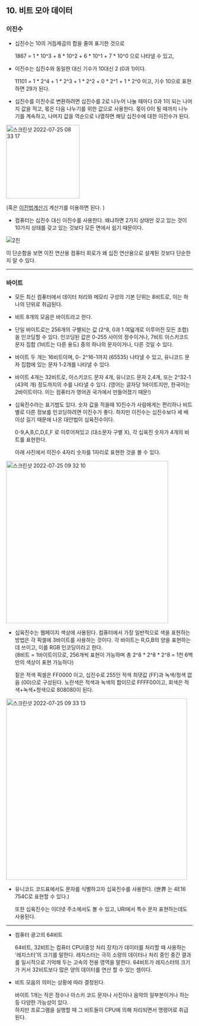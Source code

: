 ## 10. 비트 모아 데이터

### 이진수 

* 십진수는 10의 거듭제곱의 합을 줄여 표기한 것으로

  1867 = 1 * 10^3 + 8 * 10^2 + 6 * 10^1 + 7 * 10^0 으로 나타낼 수 있고, 
  
* 이진수는 십진수와 동일한 대신 기수가 10대신 2 (0과 1)이다. 

  11101 = 1 * 2^4 + 1 * 2^3 + 1 * 2^2 + 0 * 2^1 + 1 * 2^0 이고, 
  기수 10으로 표현하면 29가 된다. 

* 십진수를 이진수로 변환하려면 십진수를 2로 나누어 나눌 때마다 0과 1이 되는 나머지 값을 적고, 몫은 다음 나누기를 위한 값으로 사용한다. 
  몫이 0이 될 때까지 나누기를 계속하고, 나머지 값을 역순으로 나열하면 해당 십진수에 대한 이진수가 된다. 

<img width="198" alt="스크린샷 2022-07-25 08 33 17" src="https://user-images.githubusercontent.com/92393851/180713029-a35f2650-4d90-4706-a8cf-f18e995ba625.png">

(혹은 [이진법계산기](https://ko.calcuworld.com/%EC%88%98%ED%95%99/2%EC%A7%84%EB%B2%95-%EA%B3%84%EC%82%B0%EA%B8%B0/) 계산기를 이용하면 된다. )


* 컴퓨터는 십진수 대신 이진수를 사용한다. 왜냐하면 2가지 상태만 갖고 있는 것이 10가지 상태를 갖고 있는 것보다 모든 면에서 쉽기 때문이다. 

![2진](https://user-images.githubusercontent.com/92393851/180719156-e3356697-262b-489a-9596-62c71024b0c6.png)

이 단순함을 보면 이진 연산용 컴퓨터 회로가 왜 십진 연산용으로 설계된 것보다 단순한지 알 수 있다. 

---

### 바이트 

* 모든 최신 컴퓨터에서 데이터 처리와 메모리 구성의 기본 단위는 8비트로, 이는 하나의 단위로 취급된다. 

* 비트 8개의 모음은 바이트라고 한다. 

* 단일 바이트로는 256개의 구별되는 값 (2^8, 0과 1 여덟개로 이루어진 모든 조합) 을 인코딩할 수 있다. 
  인코딩된 값은 0-255 사이의 정수이거나, 7비트 아스키코드 문자 집합 (1비트는 다른 용도) 중의 하나의 문자이거나, 다른 것일 수 있다. 

* 바이트 두 개는 16비트이며, 0- 2^16-1까지 (65535) 나타낼 수 있고, 유니코드 문자 집합에 있는 문자 1-2개를 나타낼 수 있다. 

* 바이트 4개는 32비트로, 아스키코드 문자 4개, 유니코드 문자 2,4개, 또는 2^32-1 (43억 개) 정도까지의 수를 나타낼 수 있다. (영어는 글자당 1바이트지만, 한국어는 2바이트이다. 이는 컴퓨터가 영어권 국가에서 만들어졌기 때문!) 

* 십육진수라는 표기법도 있다. 
숫자 값을 적을때 10진수가 사람에게는 편리하나 비트 별로 다른 정보를 인코딩하려면 이진수가 좋다. 하지만 이진수는 십진수보다 세 배 이상 길기 때문에 나온 대안법이 십육진수이다. 

  0-9,A,B,C,D,E,F 로 이루어져있고 (대소문자 구별 X), 
  각 십육진 숫자가 4개의 비트를 표현한다. 
  
  아래 사진에서 이진수 4자리 숫자를 1자리로 표현한 것을 볼 수 있다. 

<img width="437" alt="스크린샷 2022-07-25 09 32 10" src="https://user-images.githubusercontent.com/92393851/180722519-9f1911ab-35a0-41d4-944a-2f315f8b3237.png">

* 십육진수는 웹페이지 색상에 사용된다. 
  컴퓨터에서 가장 일반적으로 색을 표현하는 방법은 각 픽셀에 3바이트를 사용하는 것이다. 
  각 바이트는 R,G,B의 양을 표현하는데 쓰이고, 이를 RGB 인코딩이라고 한다.  
  (8비트 = 1바이트이므로, 256개씩 표현이 가능하며 총 2^8 * 2^8 * 2^8  = 1천 6백만의 색상이 표현 가능하다)
  
  짙은 적색 픽셀은 FF0000 이고, 십진수로 255인 적색 최댓값 (FF)과 녹색/청색 없음 (00)으로 구성된다. 
  노란색은 적색과 녹색의 합이므로 FFFF00이고, 회색은 적색+녹색+청색으로 808080이 된다. 
  
<img width="488" alt="스크린샷 2022-07-25 09 33 13" src="https://user-images.githubusercontent.com/92393851/180722719-1e097e67-890b-481e-8300-d1dadafa6083.png">

* 유니코드 코드표에서도 문자를 식별하고자 십육진수를 사용한다. (世界 는 4E16 754C로 표현할 수 있다.)

  또한 십육진수는 이더넷 주소에서도 볼 수 있고, URl에서 특수 문자 표현하는데도 사용된다. 

---

* 컴퓨터 광고의 64비트

  64비트, 32비트는 컴퓨터 CPU(중앙 처리 장치)가 데이터를 처리할 때 사용하는 ‘레지스터’의 크기를 말한다. 
  레지스터는 극히 소량의 데이터나 처리 중인 중간 결과를 일시적으로 기억해 두는 고속의 전용 영역을 말한다.
  64비트가 레지스터의 크기가 커서 32비트보다 많은 양의 데이터를 연산 할 수 있는 셈이다.

* 비트 모음의 의미는 상황에 따라 결정된다. 

  바이트 1개는 작은 정수나 아스키 코드 문자나 사진이나 음악의 일부분이거나 하는 등 다양한 가능성이 있다.  
  하지만 프로그램을 실행할 때 그 비트들이 CPU에 의해 처리되면서 명령어로 취급된다. 


